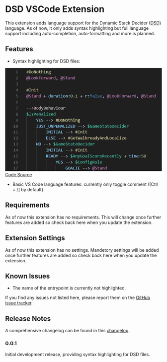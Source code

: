 # DSD VSCode Extension

This extension adds language support for the Dynamic Stack Decider ([DSD](https://github.com/bit-bots/dynamic_stack_decider)) language.
As of now, it only adds syntax highlighting but full language support including auto-completion, auto-formatting and more is planned.

## Features

- Syntax highlighting for DSD files:

![Syntax Highlighting](./images/syntax_highlighting-3.png) <br>
[Code Source](https://github.com/bit-bots/bitbots_behavior/blob/master/bitbots_body_behavior/bitbots_body_behavior/minimal.dsd)

- Basic VS Code language features: currently only toggle comment (\[Ctrl + /\] by default).

## Requirements

As of now this extension has no requirements. This will change once further features are added so check back here when you update the extension.

## Extension Settings

As of now this extension has no settings. Mandetory settings will be added once further features are added so check back here when you update the extension.

<!-- This extension contributes the following settings:

* `myExtension.enable`: Enable/disable this extension.
* `myExtension.thing`: Set to `blah` to do something. -->

## Known Issues

- The name of the entrypoint is currently not highlighted.

If you find any issues not listed here, please report them on the [GitHub issue tracker](https://github.com/Mastermori/vscode-dsd/issues).

## Release Notes

A comprehensive changelog can be found in this [changelog](./CHANGELOG.md).

### 0.0.1

Initial development release, providing syntax highlighting for DSD files.

<!-- ### 1.0.0

Initial release. -->
